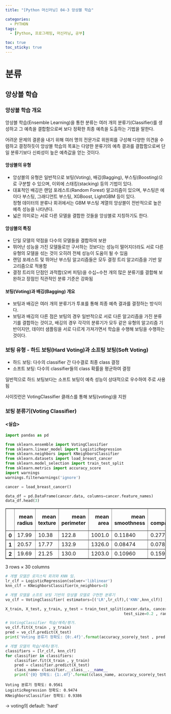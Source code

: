 ```yaml
---
title: "[Python 머신러닝] 04-3 앙상블 학습"

categories: 
  - PYTHON
tags:
  - [Python, 프로그래밍, 머신러닝, 공부]

toc: true
toc_sticky: true
---
```


# 분류

## 앙상블 학습

### 앙상블 학습 개요


앙상블 학습(Ensemble Learning)을 통한 분류는 여러 개의 분류기(Classifier)를 생성하고 그 예측을 결합함으로써 보다 정확한 최종 예측을 도출하는 기법을 말한다.

어려운 문제의 결론을 내기 위해 여러 명의 전문가로 위원회를 구성해 다양한 의견을 수렴하고 결정하듯이 앙상블 학습의 목표는 다양한 분류기의 예측 결과를 결합함으로써 단일 분류기보다 신뢰성이 높은 예측값을 얻는 것이다.


#### 앙상블의 유형

- 앙상블의 유형은 일반적으로 보팅(Voting), 배깅(Bagging), 부스팅(Boosting)으로 구분할 수 있으며, 이외에 스태킹(stacking) 등의 기법이 있다.
- 대표적인 배깅은 랜덤 포레스트(Random Forest) 알고리즘이 있으며, 부스팅은 에이다 부스팅, 그래디언트 부스팅, XGBoost, LightGBM 등이 있다. <br> 정형 데이터의 분류나 회귀에서는 GBM 부스팅 계열의 앙상블이 전반적으로 높은 예측 성능을 나타낸다.
- 넓은 의미로는 서로 다른 모델을 결합한 것들을 앙상블로 지칭하기도 한다.


#### 앙상블의 특징

- 단일 모델의 약점을 다수의 모델들을 결합하여 보완
- 뛰어난 성능을 가진 모델들로만 구서하는 것보다는 성능이 떨어지더라도 서로 다른 유형의 모델을 섞는 것이 오히려 전체 성능이 도움이 될 수 있음
- 랜덤 포레스트 및 뛰어난 부스팅 알고리즘들은 모두 결정 트리 알고리즘을 기반 알고리즘으로 적용함
- 결정 트리의 단점인 과적합(오버 피팅)을 수십~수천 개의 많은 분류기를 결합해 보완하고 장점인 직관적인 분류 기준은 강화됨


#### 보팅(Voting)과 배깅(Bagging) 개요

- 보팅과 배깅은 여러 개의 분류기가 투표를 통해 최종 예측 결과를 결정하는 방식이다.
- 보팅과 배깅의 다른 점은 보팅의 경우 일반적으로 서로 다른 알고리즘을 가진 분류기를 결합하는 것이고, 배깅의 경우 각각의 분류기가 모두 같은 유형의 알고리즘 기반이지만, 데이터 샘플링을 서로 다르게 가져가면서 학습을 수행해 보팅을 수행하는 것이다.


### 보팅 유형 - 하드 보팅(Hard Voting)과 소프팅 보팅(Soft Voting)

- 하드 보팅: 다수의 classifier 간 다수결로 최종 class 결정
- 소프트 보팅: 다수의 classifier들의 class 확률을 평균하여 결정

일반적으로 하드 보팅보다는 소프트 보팅이 예측 성능이 상대적으로 우수하여 주로 사용됨

사이킷런은 VotingClassifier 클래스를 통해 보팅(voting)을 지원


### 보팅 분류기(Voting Classifier)

#### <실습>

```python
import pandas as pd

from sklearn.ensemble import VotingClassifier
from sklearn.linear_model import LogisticRegression
from sklearn.neighbors import KNeighborsClassifier
from sklearn.datasets import load_breast_cancer
from sklearn.model_selection import train_test_split
from sklearn.metrics import accuracy_score
import warnings 
warnings.filterwarnings('ignore')

cancer = load_breast_cancer()

data_df = pd.DataFrame(cancer.data, columns=cancer.feature_names)
data_df.head(3)
```




<div>
<style scoped>
    .dataframe tbody tr th:only-of-type {
        vertical-align: middle;
    }

    .dataframe tbody tr th {
        vertical-align: top;
    }

    .dataframe thead th {
        text-align: right;
    }
</style>
<table border="1" class="dataframe">
  <thead>
    <tr style="text-align: right;">
      <th></th>
      <th>mean radius</th>
      <th>mean texture</th>
      <th>mean perimeter</th>
      <th>mean area</th>
      <th>mean smoothness</th>
      <th>mean compactness</th>
      <th>mean concavity</th>
      <th>mean concave points</th>
      <th>mean symmetry</th>
      <th>mean fractal dimension</th>
      <th>...</th>
      <th>worst radius</th>
      <th>worst texture</th>
      <th>worst perimeter</th>
      <th>worst area</th>
      <th>worst smoothness</th>
      <th>worst compactness</th>
      <th>worst concavity</th>
      <th>worst concave points</th>
      <th>worst symmetry</th>
      <th>worst fractal dimension</th>
    </tr>
  </thead>
  <tbody>
    <tr>
      <th>0</th>
      <td>17.99</td>
      <td>10.38</td>
      <td>122.8</td>
      <td>1001.0</td>
      <td>0.11840</td>
      <td>0.27760</td>
      <td>0.3001</td>
      <td>0.14710</td>
      <td>0.2419</td>
      <td>0.07871</td>
      <td>...</td>
      <td>25.38</td>
      <td>17.33</td>
      <td>184.6</td>
      <td>2019.0</td>
      <td>0.1622</td>
      <td>0.6656</td>
      <td>0.7119</td>
      <td>0.2654</td>
      <td>0.4601</td>
      <td>0.11890</td>
    </tr>
    <tr>
      <th>1</th>
      <td>20.57</td>
      <td>17.77</td>
      <td>132.9</td>
      <td>1326.0</td>
      <td>0.08474</td>
      <td>0.07864</td>
      <td>0.0869</td>
      <td>0.07017</td>
      <td>0.1812</td>
      <td>0.05667</td>
      <td>...</td>
      <td>24.99</td>
      <td>23.41</td>
      <td>158.8</td>
      <td>1956.0</td>
      <td>0.1238</td>
      <td>0.1866</td>
      <td>0.2416</td>
      <td>0.1860</td>
      <td>0.2750</td>
      <td>0.08902</td>
    </tr>
    <tr>
      <th>2</th>
      <td>19.69</td>
      <td>21.25</td>
      <td>130.0</td>
      <td>1203.0</td>
      <td>0.10960</td>
      <td>0.15990</td>
      <td>0.1974</td>
      <td>0.12790</td>
      <td>0.2069</td>
      <td>0.05999</td>
      <td>...</td>
      <td>23.57</td>
      <td>25.53</td>
      <td>152.5</td>
      <td>1709.0</td>
      <td>0.1444</td>
      <td>0.4245</td>
      <td>0.4504</td>
      <td>0.2430</td>
      <td>0.3613</td>
      <td>0.08758</td>
    </tr>
  </tbody>
</table>
<p>3 rows × 30 columns</p>
</div>




```python
# 개별 모델은 로지스틱 회귀와 KNN 임. 
lr_clf = LogisticRegression(solver='liblinear')
knn_clf = KNeighborsClassifier(n_neighbors=8)

# 개별 모델을 소프트 보팅 기반의 앙상블 모델로 구현한 분류기 
vo_clf = VotingClassifier( estimators=[('LR',lr_clf),('KNN',knn_clf)] , voting='soft' )

X_train, X_test, y_train, y_test = train_test_split(cancer.data, cancer.target, 
                                                    test_size=0.2 , random_state= 156)

# VotingClassifier 학습/예측/평가. 
vo_clf.fit(X_train , y_train)
pred = vo_clf.predict(X_test)
print('Voting 분류기 정확도: {0:.4f}'.format(accuracy_score(y_test , pred)))

# 개별 모델의 학습/예측/평가.
classifiers = [lr_clf, knn_clf]
for classifier in classifiers:
    classifier.fit(X_train , y_train)
    pred = classifier.predict(X_test)
    class_name= classifier.__class__.__name__
    print('{0} 정확도: {1:.4f}'.format(class_name, accuracy_score(y_test , pred)))
```

    Voting 분류기 정확도: 0.9561
    LogisticRegression 정확도: 0.9474
    KNeighborsClassifier 정확도: 0.9386

-> voting의 default: 'hard'